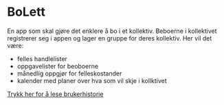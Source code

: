 # BoLett
En app som skal gjøre det enklere å bo i et kollektiv. Beboerne i kollektivet registrerer seg i appen og lager en gruppe for deres kollektiv. Her vil det
være: 
        
*  felles handlelister 
*  oppgavelister for beoboerne 
*  månedlig oppgjør for felleskostander 
*  kalender med planer over hva som vil skje i kollktivet 

[Trykk her for å lese brukerhistorie](Brukerhistorie.md)

